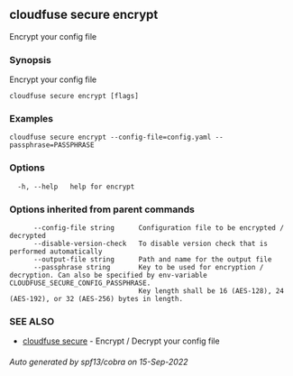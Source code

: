 ## cloudfuse secure encrypt

Encrypt your config file

### Synopsis

Encrypt your config file

```
cloudfuse secure encrypt [flags]
```

### Examples

```
cloudfuse secure encrypt --config-file=config.yaml --passphrase=PASSPHRASE
```

### Options

```
  -h, --help   help for encrypt
```

### Options inherited from parent commands

```
      --config-file string      Configuration file to be encrypted / decrypted
      --disable-version-check   To disable version check that is performed automatically
      --output-file string      Path and name for the output file
      --passphrase string       Key to be used for encryption / decryption. Can also be specified by env-variable CLOUDFUSE_SECURE_CONFIG_PASSPHRASE.
                                Key length shall be 16 (AES-128), 24 (AES-192), or 32 (AES-256) bytes in length.
```

### SEE ALSO

* [cloudfuse secure](cloudfuse_secure.md)	 - Encrypt / Decrypt your config file

###### Auto generated by spf13/cobra on 15-Sep-2022
